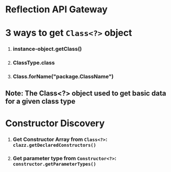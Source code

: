 # Reflection API Gateway

# 3 ways to get `Class<?>` object

1. ### instance-object.getClass()
2. ### ClassType.class
3. ### Class.forName("package.ClassName")

## Note: The Class<?> object used to get basic data for a given class type

# Constructor Discovery
1. ### Get Constructor Array from `Class<?>`: `clazz.getDeclaredConstructors()`
2. ### Get parameter type from `Constructor<?>`: `constructor.getParameterTypes()`
